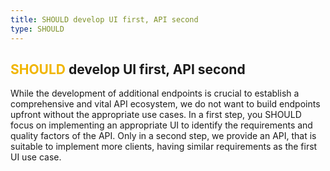 ```yaml
---
title: SHOULD develop UI first, API second
type: SHOULD
---
```


## <span style="color: #F1B500;">SHOULD</span> develop UI first, API second

While the development of additional endpoints is crucial to establish a comprehensive and vital API ecosystem, we do not want to build endpoints upfront without the appropriate use cases.
In a first step, you SHOULD focus on implementing an appropriate UI to identify the requirements and quality factors of the API.
Only in a second step, we provide an API, that is suitable to implement more clients, having similar requirements as the first UI use case.
